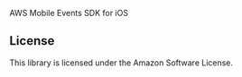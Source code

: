 AWS Mobile Events SDK for iOS

## License

This library is licensed under the Amazon Software License.
